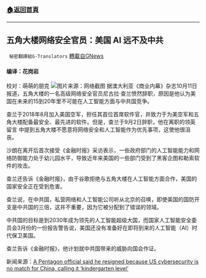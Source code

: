 ###  [:house:返回首頁](https://github.com/ourhimalayas/txt)
---


## 五角大楼网络安全官员：美国 AI 远不及中共
` 秘密翻譯組G-Translators` [轉載自GNews](https://gnews.org/zh-hans/1588870/)

#### 编译：花岗岩
校对：萌萌的朋克
![](https://assets.gnews.org/wp-content/uploads/2021/10/4-33.jpg)图片来源：网络截图
据澳大利亚《商业内幕》杂志10月11日报道，五角大楼的一名高级网络安全官员尼古拉·查兰愤然辞职，原因是他认为美国在未来的15到20年里不可能在人工智能方面与中共国竞争。

查兰于2018年8月加入美国空军，担任其首位首席软件官，并致力于为美空军和五角大楼配备最安全、最先进的软件。但是，查兰于9月2日辞职，他在离职的领英留言 中提到五角大楼不愿意将网络安全和人工智能作为优先事项，这使他很沮丧。

沙朗在离开后首次接受《金融时报》采访表示，一些政府部门的人工智能能力和网络防御能力处于幼儿园水平，导致近年来美国的一些部门受到了黑客企图和勒索软件的攻击。

查兰还告诉《金融时报》，由于谷歌拒绝与五角大楼在人工智能方面合作，美国的国家安全正在受到危害。

查兰说，在中共国，私营网络和人工智能公司听从北京的召唤，即使美国的国防开支是中共国的三倍，这并不重要，因为它被分配到了错误的领域。

中共国的目标是到2030年成为领先的人工智能超级大国，而国家人工智能安全委员会3月份的一份报告警告说，美国还没有准备好在即将到来的人工智能（AI）时代保卫美国。

查兰告诉《金融时报》，他计划就中共国带来的威胁向国会作证。

新闻来源：[A Pentagon official said he resigned because US cybersecurity is no match for China, calling it ‘kindergarten level’](https://www.businessinsider.com.au/pentagon-official-quit-saying-us-cybersecurity-no-match-china-2021-10)
